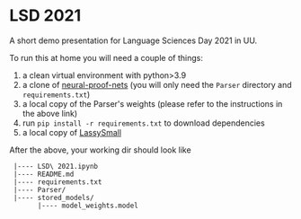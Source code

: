 # LSD 2021

A short demo presentation for Language Sciences Day 2021 in UU.

To run this at home you will need a couple of things:

1. a clean virtual environment with python>3.9
2. a clone of [neural-proof-nets](https://github.com/konstantinosKokos/neural-proof-nets)
   (you will only need the `Parser` directory and `requirements.txt`)
3. a local copy of the Parser's weights (please refer to the instructions in the above link)
4. run `pip install -r requirements.txt` to download dependencies
5. a local copy of [LassySmall](https://taalmaterialen.ivdnt.org/download/tstc-lassy-klein-corpus/)


After the above, your working dir should look like
```
 |---- LSD\ 2021.ipynb
 |---- README.md
 |---- requirements.txt
 |---- Parser/
 |---- stored_models/
       |---- model_weights.model
```
